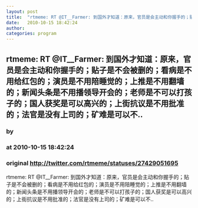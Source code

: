 ```yaml
---
layout: post
title:  "rtmeme: RT @IT__Farmer: 到国外才知道：原来，官员是会主动和你握手的；贴子是不会被删的；看病是不用给红包的；演员是不用陪睡觉的；上推是不用翻墙的；新闻头条是不用播领导开会的；老师是不可以打孩子的；国人获奖是可以高兴的；上街抗议是不用批准的；法官是没有上司的；矿难是可以不.."
date:   2010-10-15 18:42:24
author: 
categories: program
---
```


## rtmeme: RT @IT__Farmer: 到国外才知道：原来，官员是会主动和你握手的；贴子是不会被删的；看病是不用给红包的；演员是不用陪睡觉的；上推是不用翻墙的；新闻头条是不用播领导开会的；老师是不可以打孩子的；国人获奖是可以高兴的；上街抗议是不用批准的；法官是没有上司的；矿难是可以不..
### by 
### at 2010-10-15 18:42:24
### original <http://twitter.com/rtmeme/statuses/27429051695>

rtmeme: RT @IT__Farmer: 到国外才知道：原来，官员是会主动和你握手的；贴子是不会被删的；看病是不用给红包的；演员是不用陪睡觉的；上推是不用翻墙的；新闻头条是不用播领导开会的；老师是不可以打孩子的；国人获奖是可以高兴的；上街抗议是不用批准的；法官是没有上司的；矿难是可以不..